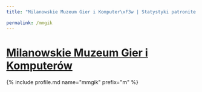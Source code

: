 ```yaml
---
title: "Milanowskie Muzeum Gier i Komputer\xF3w | Statystyki patronite.pl | Patromierz"

permalink: /mmgik
---
```


# [Milanowskie Muzeum Gier i Komputerów](https://patronite.pl/mmgik)

{% include profile.md name="mmgik" prefix="m" %}
